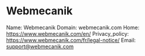 
# Webmecanik

Name: Webmecanik
Domain: webmecanik.com
Home: https://www.webmecanik.com/en/
Privacy_policy: https://www.webmecanik.com/fr/legal-notice/
Email: support@webmecanik.com
